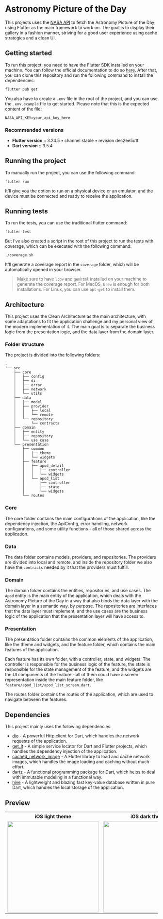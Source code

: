 # Astronomy Picture of the Day

This projects uses the [NASA API](https://api.nasa.gov/) to fetch the Astronomy Picture of the Day
using Flutter as the main framework to work on. The goal is to display their gallery in a fashion
manner, striving for a good user experience using cache strategies and a clean UI.

## Getting started

To run this project, you need to have the Flutter SDK installed on your machine. You can follow the
official documentation to do so [here](https://flutter.dev/docs/get-started/install).
After that, you can clone this repository and run the following command to install the dependencies:

```bash
flutter pub get
```

You also have to create a `.env` file in the root of the project, and you can use the `.env.example`
file to get started. Please note that this is the expected content of the file:

```env
NASA_API_KEY=your_api_key_here
```

### Recommended versions

- **Flutter version** :: 3.24.5 • channel stable • revision dec2ee5c1f
- **Dart version** :: 3.5.4

## Running the project

To manually run the project, you can use the following command:

```bash
flutter run
```

It'll give you the option to run on a physical device or an emulator, and the device must be
connected and ready to receive the application.

## Running tests

To run the tests, you can use the traditional flutter command:

```bash
flutter test
```

But I've also created a script in the root of this project to run the tests with coverage, which can
be executed with the following command:

```bash
./coverage.sh
```

It'll generate a coverage report in the `coverage` folder, which will be automatically opened in
your browser.

> Make sure to have `lcov` and `genhtml` installed on your machine to generate the coverage report.
> For MacOS, `brew` is enough for both installations.
> For Linux, you can use `apt-get` to install them.

## Architecture

This project uses the Clean Architecture as the main architecture, with some adaptations to fit the
application challenge and my personal view of the modern implementation of it. The main goal is to
separate the business logic from the presentation logic, and
the data layer from the domain layer.

### Folder structure

The project is divided into the following folders:

```
.
└── src
    ├── core
    │   ├── config
    │   ├── di
    │   ├── error
    │   ├── network
    │   └── utils
    ├── data
    │   ├── model
    │   ├── provider
    │   │   ├── local
    │   │   └── remote
    │   └── repository
    │       └── contracts
    ├── domain
    │   ├── entity
    │   ├── repository
    │   └── use_case
    └── presentation
        ├── common
        │   ├── theme
        │   └── widgets
        ├── feature
        │   ├── apod_detail
        │   │   ├── controller
        │   │   └── widgets
        │   └── apod_list
        │       ├── controller
        │       ├── state
        │       └── widgets
        └── routes
```

### Core

The core folder contains the main configurations of the application, like the dependency injection,
the ApiConfig, error handling, network configurations, and some utility functions - all of those
shared across the application.

### Data

The data folder contains models, providers, and repositories. The providers are divided into local
and remote, and inside the repository folder we also have the `contracts` needed by it that the
providers must fulfill.

### Domain

The domain folder contains the entities, repositories, and use cases. The `Apod` entity is the main
entity of the application, which deals with the Astronomy Picture of the Day in a way that also
binds the data layer with the domain layer in a semantic way, by purpose. The repositories are
interfaces that the data layer must implement, and the use cases are the business logic of the
application that the presentation layer will have access to.

### Presentation

The presentation folder contains the common elements of the application, like the theme and widgets,
and the feature folder, which contains the main features of the application.

Each feature has its own folder, with a controller, state, and widgets. The controller is
responsible for the business logic of the feature, the state is responsible for the state management
of the feature, and the widgets are the UI components of the feature - all of them could have a
screen representation inside the main feature folder,
like `feature/apod_list/apod_list_screen.dart`.

The routes folder contains the routes of the application, which are used to navigate between the
features.

## Dependencies

This project mainly uses the following dependencies:

- [dio](https://pub.dev/packages/dio) - A powerful Http client for Dart, which handles the network
  requests of the application.
- [get_it](https://pub.dev/packages/get_it) - A simple service locator for Dart and Flutter
  projects, which handles the dependency injection of the application.
- [cached_network_image](https://pub.dev/packages/cached_network_image) - A Flutter library to load
  and cache network images, which handles the image loading and caching without much effort.
- [dartz](https://pub.dev/packages/dartz) - A functional programming package for Dart, which helps
  to deal with immutable modeling in a functional way.
- [hive](https://pub.dev/packages/hive) - A lightweight and blazing fast key-value database written
  in pure Dart, which handles the local storage of the application.

## Preview

<table>
  <tr>
    <th>iOS light theme</th>
    <th>iOS dark theme</th>
    <th>Video playing</th>
  </tr>
  <tr>
    <td><img src="https://github.com/user-attachments/assets/db254ace-c7fa-4b26-a63c-2d2250fbd1d5" width="300" /></td>
    <td><img src="https://github.com/user-attachments/assets/713bff59-37d4-4055-9ffa-2a8018beb804" width="300" /></td>
    <td><img src="https://github.com/user-attachments/assets/74543902-565f-473a-9218-f5bebd675ead" width="300" /></td>
  </tr>
</table>
